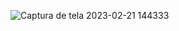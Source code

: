 
![Captura de tela 2023-02-21 144333](https://user-images.githubusercontent.com/97815186/220420357-62088717-faad-4cb3-bf9a-6f092b321c27.png)
